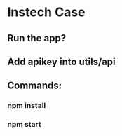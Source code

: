 # Instech Case

## Run the app?

## Add apikey into utils/api

## Commands:

### npm install

### npm start